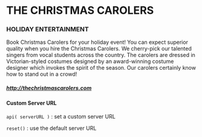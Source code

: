# THE CHRISTMAS CAROLERS
### HOLIDAY ENTERTAINMENT
Book Christmas Carolers for your holiday event! 
You can expect superior quality when you hire the Christmas Carolers. 
We cherry-pick our talented singers from vocal students across the country. 
The carolers are dressed in Victorian-styled costumes designed by an award-winning costume designer which invokes the spirit of the season. 
Our carolers certainly know how to stand out in a crowd!

##### http://thechristmascarolers.com


#### Custom Server URL
`api( serverURL )` : set a custom server URL

`reset()` : use the default server URL